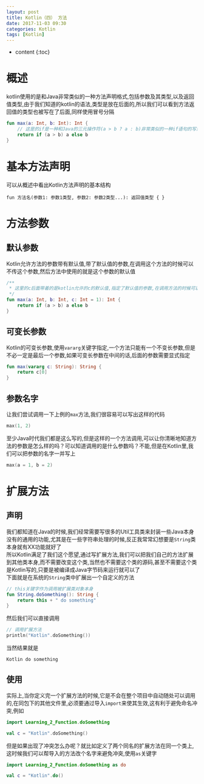 ```yaml
---
layout: post
title: Kotlin（四） 方法
date: 2017-11-03 09:30
categories: Kotlin
tags: [Kotlin]
---
```


* content
{:toc}

# 概述
kotlin使用的是和Java非常类似的一种方法声明格式,包括参数及其类型,以及返回值类型,由于我们知道的kotlin的语法,类型是放在后面的,所以我们可以看到方法返回值的类型也被写在了后面,同样使用冒号分隔
```kotlin
fun max(a: Int, b: Int): Int {
    // 这是的if是一种和Java的三元操作符(a > b ? a : b)非常类似的一种if语句的写法,当然啦,kotlin没有三元操作符
    return if (a > b) a else b
}
```
# 基本方法声明
可以从概述中看出Kotlin方法声明的基本结构
```
fun 方法名(参数1: 参数1类型, 参数2: 参数2类型...): 返回值类型 { }
```

# 方法参数
## 默认参数
Kotlin允许方法的参数带有默认值,带了默认值的参数,在调用这个方法的时候可以不传这个参数,然后方法中使用的就是这个参数的默认值
```kotlin
/**
 * 这里的c后面带着的是kotlin允许的c的默认值,指定了默认值的参数,在调用方法的时候可以不传这个参数
 */
fun max(a: Int, b: Int, c: Int = 1): Int {
    return if (a > b) a else b
}
```

## 可变长参数
Kotlin的可变长参数,使用`vararg`关键字指定,一个方法只能有一个不变长参数,但是不必一定是最后一个参数,如果可变长参数在中间的话,后面的参数需要显式指定
```kotlin
fun max(vararg c: String): String {
    return c[0]
}
```

## 参数名字
让我们尝试调用一下上例的`max`方法,我们很容易可以写出这样的代码
```kotlin
max(1, 2)
```
至少Java时代我们都是这么写的,但是这样的一个方法调用,可以让你清晰地知道方法的参数是怎么样的吗？可以知道调用的是什么参数吗？不能,但是在Kotlin里,我们可以把参数的名字一并写上
```kotlin
max(a = 1, b = 2)
```

# 扩展方法
## 声明
我们都知道在Java的时候,我们经常需要写很多的Util工具类来封装一些Java本身没有的通用的功能,尤其是在一些字符串处理的时候,反正我常常幻想要是`String`类本身就有XX功能就好了  
所以Kotlin满足了我们这个愿望,通过写扩展方法,我们可以把我们自己的方法扩展到其他类本身,而不需要改变这个类,当然也不需要这个类的源码,甚至不需要这个类是Kotlin写的,只要是被编译成Java字节码来运行就可以了  
下面就是在系统的`String`类中扩展出一个自定义的方法
```kotlin
// this关键字作为调用被扩展类对象本身
fun String.doSomething(): String {
    return this + " do something"
}
```
然后我们可以直接调用
```kotlin
// 调用扩展方法
println("Kotlin".doSomething())
```
当然结果就是
```
Kotlin do something
```
## 使用
实际上,当你定义完一个扩展方法的时候,它是不会在整个项目中自动随处可以调用的,在同包下的其他文件里,必须要通过导入`import`来使其生效,这有利于避免命名冲突,例如
```kotlin
import Learning_2_Function.doSomething

val c = "Kotlin".doSomething()
```
但是如果出现了冲突怎么办呢？就比如定义了两个同名的扩展方法在同一个类上,这时候我们可以帮导入的方法改个名字来避免冲突,使用`as`关键字
```kotlin
import Learning_2_Function.doSomething as do

val c = "Kotlin".do()
```